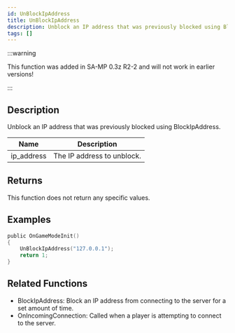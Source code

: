 ```yaml
---
id: UnBlockIpAddress
title: UnBlockIpAddress
description: Unblock an IP address that was previously blocked using BlockIpAddress.
tags: []
---
```


:::warning

This function was added in SA-MP 0.3z R2-2 and will not work in earlier versions!

:::

## Description

Unblock an IP address that was previously blocked using BlockIpAddress.

| Name       | Description                |
| ---------- | -------------------------- |
| ip_address | The IP address to unblock. |

## Returns

This function does not return any specific values.

## Examples

```c
public OnGameModeInit()
{
    UnBlockIpAddress("127.0.0.1");
    return 1;
}
```

## Related Functions

- BlockIpAddress: Block an IP address from connecting to the server for a set amount of time.
- OnIncomingConnection: Called when a player is attempting to connect to the server.
